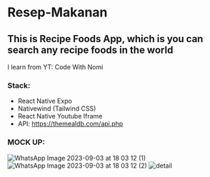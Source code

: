 # Resep-Makanan

## This is Recipe Foods App, which is you can search any recipe foods in the world
I learn from YT: Code With Nomi

### Stack:
  - React Native Expo
  - Nativewind (Tailwind CSS)
  - React Native Youtube Iframe
  - API: https://themealdb.com/api.php

### MOCK UP:
  ![WhatsApp Image 2023-09-03 at 18 03 12 (1)](https://github.com/herbayulet/Resep-Makanan/assets/61405169/e587c65c-7a41-4d8e-9c31-387b4dcae495)
  ![WhatsApp Image 2023-09-03 at 18 03 12 (2)](https://github.com/herbayulet/Resep-Makanan/assets/61405169/925745ba-b82e-4930-9b55-024b1785fd77)
  ![detail](https://github.com/herbayulet/Resep-Makanan/assets/61405169/c20dd4fd-1695-4d78-92f9-950a7fbbc363)
